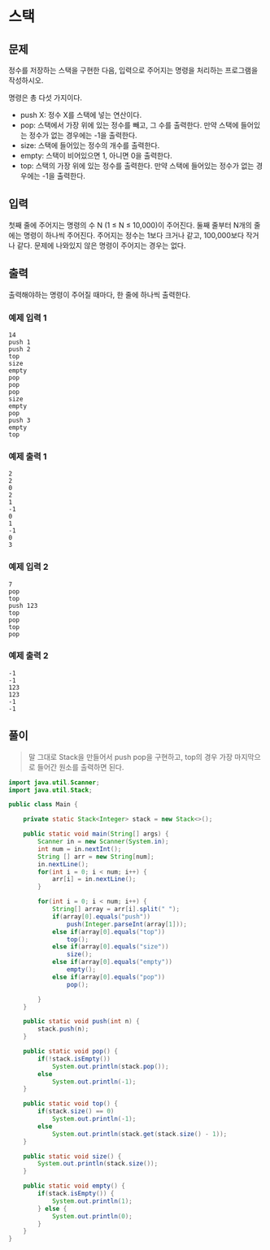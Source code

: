 # 스택
## 문제
정수를 저장하는 스택을 구현한 다음, 입력으로 주어지는 명령을 처리하는 프로그램을 작성하시오.

명령은 총 다섯 가지이다.

* push X: 정수 X를 스택에 넣는 연산이다.
* pop: 스택에서 가장 위에 있는 정수를 빼고, 그 수를 출력한다. 만약 스택에 들어있는 정수가 없는 경우에는 -1을 출력한다.
* size: 스택에 들어있는 정수의 개수를 출력한다.
* empty: 스택이 비어있으면 1, 아니면 0을 출력한다.
* top: 스택의 가장 위에 있는 정수를 출력한다. 만약 스택에 들어있는 정수가 없는 경우에는 -1을 출력한다.

## 입력
첫째 줄에 주어지는 명령의 수 N (1 ≤ N ≤ 10,000)이 주어진다. 둘째 줄부터 N개의 줄에는 명령이 하나씩 주어진다. 주어지는 정수는 1보다 크거나 같고, 100,000보다 작거나 같다. 문제에 나와있지 않은 명령이 주어지는 경우는 없다.

## 출력
출력해야하는 명령이 주어질 때마다, 한 줄에 하나씩 출력한다.

### 예제 입력 1
```
14
push 1
push 2
top
size
empty
pop
pop
pop
size
empty
pop
push 3
empty
top
```

### 예제 출력 1
```
2
2
0
2
1
-1
0
1
-1
0
3
```

### 예제 입력 2
```
7
pop
top
push 123
top
pop
top
pop
```

### 예제 출력 2
```
-1
-1
123
123
-1
-1
```

## 풀이

> 말 그대로 Stack을 만들어서 push pop을 구현하고, top의 경우 가장 마지막으로 들어간 원소를 출력하면 된다.

```java
import java.util.Scanner;
import java.util.Stack;

public class Main {

    private static Stack<Integer> stack = new Stack<>();

    public static void main(String[] args) {
        Scanner in = new Scanner(System.in);
        int num = in.nextInt();
        String [] arr = new String[num];
        in.nextLine();
        for(int i = 0; i < num; i++) {
            arr[i] = in.nextLine();
        }

        for(int i = 0; i < num; i++) {
            String[] array = arr[i].split(" ");
            if(array[0].equals("push"))
                push(Integer.parseInt(array[1]));
            else if(array[0].equals("top"))
                top();
            else if(array[0].equals("size"))
                size();
            else if(array[0].equals("empty"))
                empty();
            else if(array[0].equals("pop"))
                pop();

        }
    }

    public static void push(int n) {
        stack.push(n);
    }

    public static void pop() {
        if(!stack.isEmpty())
            System.out.println(stack.pop());
        else
            System.out.println(-1);
    }

    public static void top() {
        if(stack.size() == 0)
            System.out.println(-1);
        else
            System.out.println(stack.get(stack.size() - 1));
    }

    public static void size() {
        System.out.println(stack.size());
    }

    public static void empty() {
        if(stack.isEmpty()) {
            System.out.println(1);
        } else {
            System.out.println(0);
        }
    }
}
```